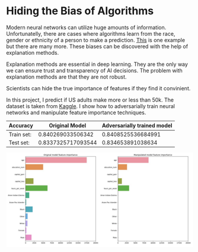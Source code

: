 # Hiding the Bias of Algorithms

Modern neural networks can utilize huge amounts of information. Unfortunatelly, there are cases where algorithms learn from the race, gender or ethnicity of a person to make a prediction. [This](https://www.technologyreview.com/f/614626/a-biased-medical-algorithm-favored-white-people-for-healthcare-programs/) is one example but there are many more. These biases can be discovered with the help of explanation methods.

Explanation methods are essential in deep learning. They are the only way we can ensure trust and transparency of AI decisions.
The problem with explanation methods are that they are not robust. 

Scientists can hide the true importance of features if they find it convinient. 

In this project, I predict if US adults make more or less than 50k. The dataset is taken from [Kaggle](https://www.kaggle.com/johnolafenwa/us-census-data). I show how to adversarially train neural networks and manipulate feature importance techniques. 

Accuracy | Original Model | Adversarially trained model
------------ | ------------ | -------------
Train set: | 0.840269033506342 | 0.8408525536684991
Test set: | 0.8337325717093544 | 0.834653891038634

![Feature importance before and after adversarial training](feature_importance1.jpg)


